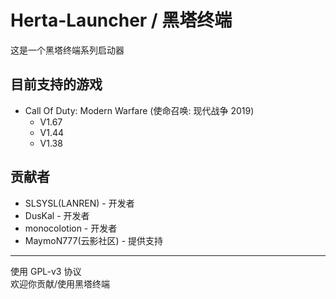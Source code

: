 # Herta-Launcher / 黑塔终端
这是一个黑塔终端系列启动器

## 目前支持的游戏
- Call Of Duty: Modern Warfare (使命召唤: 现代战争 2019)
  - V1.67
  - V1.44
  - V1.38
 
## 贡献者
- SLSYSL(LANREN) - 开发者
- DusKal - 开发者
- monocolotion - 开发者
- MaymoN777(云影社区) - 提供支持

---

使用 GPL-v3 协议  
欢迎你贡献/使用黑塔终端

